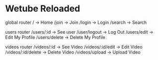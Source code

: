 # Wetube Reloaded

global router
/ -> Home
/join -> Join
/login -> Login
/search -> Search

users router
/users/:id -> See user
/user/logout -> Log Out
/users/edit -> Edit My Profile
/users/delete -> Delete My Profile

videos router
/videos/:id -> See Video
/videos/:id/edit -> Edit Video
/videos/:id/delete -> Delete Video
/videos/upload -> Upload Video

